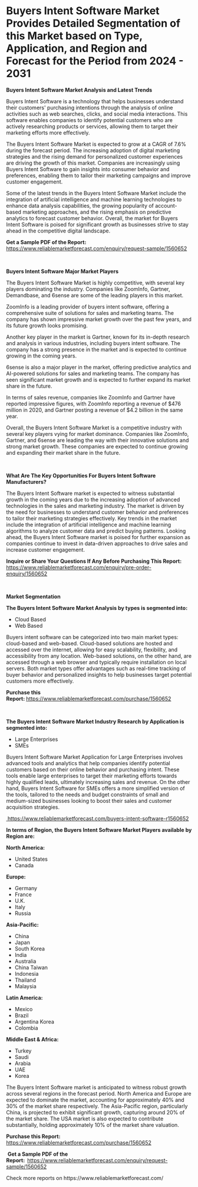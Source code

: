 <p><h1>Buyers Intent Software Market Provides Detailed Segmentation of this Market based on Type, Application, and Region and Forecast for the Period from 2024 - 2031</h1></p><p><strong>Buyers Intent Software Market Analysis and Latest Trends</strong></p>
<p><p>Buyers Intent Software is a technology that helps businesses understand their customers' purchasing intentions through the analysis of online activities such as web searches, clicks, and social media interactions. This software enables companies to identify potential customers who are actively researching products or services, allowing them to target their marketing efforts more effectively.</p><p>The Buyers Intent Software Market is expected to grow at a CAGR of 7.6% during the forecast period. The increasing adoption of digital marketing strategies and the rising demand for personalized customer experiences are driving the growth of this market. Companies are increasingly using Buyers Intent Software to gain insights into consumer behavior and preferences, enabling them to tailor their marketing campaigns and improve customer engagement.</p><p>Some of the latest trends in the Buyers Intent Software Market include the integration of artificial intelligence and machine learning technologies to enhance data analysis capabilities, the growing popularity of account-based marketing approaches, and the rising emphasis on predictive analytics to forecast customer behavior. Overall, the market for Buyers Intent Software is poised for significant growth as businesses strive to stay ahead in the competitive digital landscape.</p></p>
<p><strong>Get a Sample PDF of the Report:&nbsp;</strong> <a href="https://www.reliablemarketforecast.com/enquiry/request-sample/1560652">https://www.reliablemarketforecast.com/enquiry/request-sample/1560652</a></p>
<p>&nbsp;</p>
<p><strong>Buyers Intent Software Major Market Players</strong></p>
<p><p>The Buyers Intent Software Market is highly competitive, with several key players dominating the industry. Companies like ZoomInfo, Gartner, Demandbase, and 6sense are some of the leading players in this market. </p><p>ZoomInfo is a leading provider of buyers intent software, offering a comprehensive suite of solutions for sales and marketing teams. The company has shown impressive market growth over the past few years, and its future growth looks promising. </p><p>Another key player in the market is Gartner, known for its in-depth research and analysis in various industries, including buyers intent software. The company has a strong presence in the market and is expected to continue growing in the coming years. </p><p>6sense is also a major player in the market, offering predictive analytics and AI-powered solutions for sales and marketing teams. The company has seen significant market growth and is expected to further expand its market share in the future. </p><p>In terms of sales revenue, companies like ZoomInfo and Gartner have reported impressive figures, with ZoomInfo reporting a revenue of $476 million in 2020, and Gartner posting a revenue of $4.2 billion in the same year. </p><p>Overall, the Buyers Intent Software Market is a competitive industry with several key players vying for market dominance. Companies like ZoomInfo, Gartner, and 6sense are leading the way with their innovative solutions and strong market growth. These companies are expected to continue growing and expanding their market share in the future.</p></p>
<p>&nbsp;</p>
<p><strong>What Are The Key Opportunities For Buyers Intent Software Manufacturers?</strong></p>
<p><p>The Buyers Intent Software market is expected to witness substantial growth in the coming years due to the increasing adoption of advanced technologies in the sales and marketing industry. The market is driven by the need for businesses to understand customer behavior and preferences to tailor their marketing strategies effectively. Key trends in the market include the integration of artificial intelligence and machine learning algorithms to analyze customer data and predict buying patterns. Looking ahead, the Buyers Intent Software market is poised for further expansion as companies continue to invest in data-driven approaches to drive sales and increase customer engagement.</p></p>
<p><strong>Inquire or Share Your Questions If Any Before Purchasing This Report:</strong> <a href="https://www.reliablemarketforecast.com/enquiry/pre-order-enquiry/1560652">https://www.reliablemarketforecast.com/enquiry/pre-order-enquiry/1560652</a></p>
<p>&nbsp;</p>
<p><strong>Market Segmentation</strong></p>
<p><strong>The Buyers Intent Software Market Analysis by types is segmented into:</strong></p>
<p><ul><li>Cloud Based</li><li>Web Based</li></ul></p>
<p><p>Buyers intent software can be categorized into two main market types: cloud-based and web-based. Cloud-based solutions are hosted and accessed over the internet, allowing for easy scalability, flexibility, and accessibility from any location. Web-based solutions, on the other hand, are accessed through a web browser and typically require installation on local servers. Both market types offer advantages such as real-time tracking of buyer behavior and personalized insights to help businesses target potential customers more effectively.</p></p>
<p><strong>Purchase this Report:&nbsp;</strong><a href="https://www.reliablemarketforecast.com/purchase/1560652">https://www.reliablemarketforecast.com/purchase/1560652</a></p>
<p>&nbsp;</p>
<p><strong>The Buyers Intent Software Market Industry Research by Application is segmented into:</strong></p>
<p><ul><li>Large Enterprises</li><li>SMEs</li></ul></p>
<p><p>Buyers Intent Software Market Application for Large Enterprises involves advanced tools and analytics that help companies identify potential customers based on their online behavior and purchasing intent. These tools enable large enterprises to target their marketing efforts towards highly qualified leads, ultimately increasing sales and revenue. On the other hand, Buyers Intent Software for SMEs offers a more simplified version of the tools, tailored to the needs and budget constraints of small and medium-sized businesses looking to boost their sales and customer acquisition strategies.</p></p>
<p><a href="https://www.reliablemarketforecast.com/buyers-intent-software-r1560652">&nbsp;https://www.reliablemarketforecast.com/buyers-intent-software-r1560652</a></p>
<p><strong>In terms of Region, the Buyers Intent Software Market Players available by Region are:</strong></p>
<p>
    <p> <strong> North America: </strong>
        <ul>
            <li>United States</li>
            <li>Canada</li>
        </ul>
        </p> 
    <p> <strong> Europe: </strong>
        <ul>
            <li>Germany</li>
            <li>France</li>
            <li>U.K.</li>
            <li>Italy</li>
            <li>Russia</li>
        </ul>
        </p> 
    <p> <strong> Asia-Pacific: </strong>
        <ul>
            <li>China</li>
            <li>Japan</li>
            <li>South Korea</li>
            <li>India</li>
            <li>Australia</li>
            <li>China Taiwan</li>
            <li>Indonesia</li>
            <li>Thailand</li>
            <li>Malaysia</li>
        </ul>
        </p> 
    <p> <strong> Latin America: </strong>
        <ul>
            <li>Mexico</li>
            <li>Brazil</li>
            <li>Argentina Korea</li>
            <li>Colombia</li>
        </ul>
        </p> 
    <p> <strong> Middle East & Africa: </strong>
        <ul>
            <li>Turkey</li>
            <li>Saudi</li>
            <li>Arabia</li>
            <li>UAE</li>
            <li>Korea</li>
        </ul>
    </p>
    </p>
<p><p>The Buyers Intent Software market is anticipated to witness robust growth across several regions in the forecast period. North America and Europe are expected to dominate the market, accounting for approximately 40% and 30% of the market share respectively. The Asia-Pacific region, particularly China, is projected to exhibit significant growth, capturing around 20% of the market share. The USA market is also expected to contribute substantially, holding approximately 10% of the market share valuation.</p></p>
<p><strong>Purchase this Report: </strong><a href="https://www.reliablemarketforecast.com/purchase/1560652">https://www.reliablemarketforecast.com/purchase/1560652</a></p>
<p>&nbsp;<strong>Get a Sample PDF of the Report:&nbsp;&nbsp;</strong><a href="https://www.reliablemarketforecast.com/enquiry/request-sample/1560652">https://www.reliablemarketforecast.com/enquiry/request-sample/1560652</a></p>
<p><strong></strong></p>
<p>Check more reports on https://www.reliablemarketforecast.com/</p>